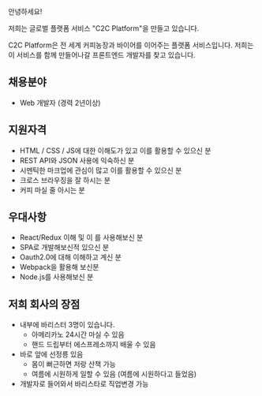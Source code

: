  <p>
안녕하세요!
</p>
<p>
저희는 글로벌 플랫폼 서비스 "C2C Platform"을 만들고 있습니다.
</p>
<p>
   C2C Platform은 전 세계 커피농장과 바이어를 이어주는 플랫폼 서비스입니다. 저희는 이 서비스를 함께 만들어나갈 프론트엔드 개발자를 찾고 있습니다.
</p>

<h2>
   채용분야
</h2>
                <ul>
                    <li>
                        Web 개발자 (경력 2년이상)
                    </li>
                </ul>
                <h2>
                    지원자격
                </h2>
                <ul>
                    <li>
                        HTML / CSS / JS에 대한 이해도가 있고 이를 활용할 수 있으신 분
                    </li>
                    <li>
                        REST API와 JSON 사용에 익숙하신 분
                    </li>
                    <li>
                        시멘틱한 마크업에 관심이 많고 이를 활용할 수 있으신 분
                    </li>
                    <li>
                        크로스 브라우징을 잘 하시는 분
                    </li>
                    <li>
                        커피 마실 줄 아시는 분
                    </li>
                </ul>
                <h2>
                    우대사항
                </h2>
                <ul>
                    <li>
                        React/Redux 이해 및 이 를 사용해보신 분
                    </li>
                    <li>
                        SPA로 개발해보신적 있으신 분
                    </li>
                    <li>
                        Oauth2.0에 대해 이해하고 계신 분
                    </li>
                    <li>
                        Webpack을 활용해 보신분
                    </li>
                    <li>
                        Node.js를 사용해보신 분
                    </li>
                </ul>

<h2>
  저희 회사의 장점
</h2>
                <ul>
                    <li>
                        내부에 바리스터 3명이 있습니다.
                        <ul>
                            <li>
                                아메리카노 24시간 마실 수 있음
                            </li>
                            <li> 핸드 드립부터 에스프레소까지 배울 수 있음
                            </li>
                        </ul>
                    </li>
                    <li>
                        바로 앞에 선정릉 있음
                        <ul>
                            <li>
                                몸이 뻐근하면 저랑 산책 가능
                            </li>
                            <li>
                                여름에 시원하게 일할 수 있음 (여름에 시원하다고 들었음)
                            </li>
                        </ul>
                    </li>
                    <li>
                        개발자로 들어와서 바리스타로 직업변경 가능
                    </li>
                </ul>

